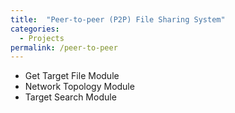 ```yaml
---
title:  "Peer-to-peer (P2P) File Sharing System"
categories:
  - Projects
permalink: /peer-to-peer
---
```


* Get Target File Module
* Network Topology Module
* Target Search Module
